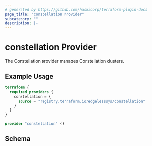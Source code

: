 ```yaml
---
# generated by https://github.com/hashicorp/terraform-plugin-docs
page_title: "constellation Provider"
subcategory: ""
description: |-
---
```


# constellation Provider

The Constellation provider manages Constellation clusters.

## Example Usage

```terraform
terraform {
  required_providers {
    constellation = {
      source = "registry.terraform.io/edgelesssys/constellation"
    }
  }
}

provider "constellation" {}
```

<!-- schema generated by tfplugindocs -->
## Schema
